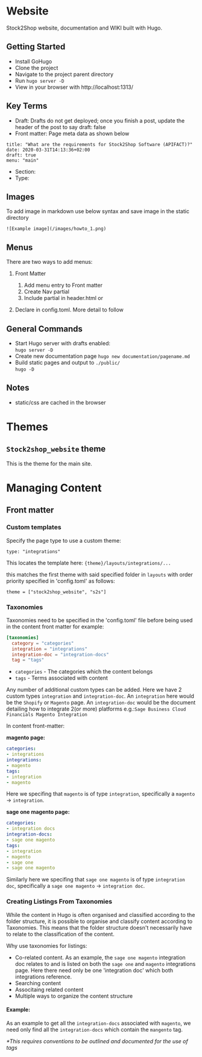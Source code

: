 # Website
Stock2Shop website, documentation and WIKI built with Hugo.

## Getting Started
- Install GoHugo
- Clone the project
- Navigate to the project parent directory
- Run ```hugo server -D```
- View in your browser with http://localhost:1313/

## Key Terms
- Draft: Drafts do not get deployed; once you finish a post, update the header of the post to say draft: false
- Front matter: Page meta data as shown below
```
title: "What are the requirements for Stock2Shop Software (APIFACT)?"
date: 2020-03-31T14:13:36+02:00
draft: true
menu: "main"
```
- Section:
- Type:

## Images
To add image in markdown use below syntax and save image in the static directory
```
![Example image](/images/howto_1.png)
```

## Menus
There are two ways to add menus:
1. Front Matter
    1. Add menu entry to Front matter
    2. Create Nav partial
    3. Include partial in header.html or
    
2. Declare in config.toml. More detail to follow  

## General Commands
- Start Hugo server with drafts enabled:  
```hugo server -D```
- Create new documentation page
```hugo new documentation/pagename.md```
- Build static pages and output to ```./public/```  
```hugo -D```

## Notes
- static/css are cached in the browser

# Themes
## `Stock2shop_website` theme
This is the theme for the main site.

# Managing Content
## Front matter
### Custom templates
Specify the page type to use a custom theme:

```type: "integrations"```

This locates the template here:
`{theme}/layouts/integrations/...`

this matches the first theme with said specified folder in `layouts` with order priority specified in 'config.toml' as follows:

`theme = ["stock2shop_website", "s2s"]`

### Taxonomies

Taxonomies need to be specified in the 'config.toml' file before being used in the content front matter for example:

```toml
[taxonomies]
  category = "categories"
  integration = "integrations"
  integration-doc = "integration-docs"
  tag = "tags"
```

- `categories` - The categories which the content belongs
- `tags` - Terms associated with content

Any number of additional custom types can be added. Here we have 2 custom types `integration` and `integration-doc`. An `integration` here would be the `Shopify` or `Magento` page. An `integration-doc` would be the document detailing how to integrate 2(or more) platforms e.g.:`Sage Business Cloud Financials Magento Integration`

In content front-matter:

**magento page:**
```yaml
categories:
- integrations
integrations:
- magento
tags:
- integration
- magento
```
Here we specifing that `magento` is of type `integration`, specifically a `magento` -> `integration`.

**sage one magento page:**
```yaml
categories:
- integration docs
integration-docs:
- sage one magento
tags:
- integration
- magento
- sage one
- sage one magento
```
Similarly here we specifing that `sage one magento` is of type `integration doc`, specifically a `sage one magento` -> `integration doc`.

### Creating Listings From Taxonomies

While the content in Hugo is often organised and classified according to the folder structure, it is possible to organise and classify content according to Taxonomies. This means that the folder structure doesn't necessarily have to relate to the classification of the content.

Why use taxonomies for listings:
- Co-related content. As an example, the `sage one magento` integration doc relates to and is listed on both the `sage one` and `magento` integrations page. Here there need only be one 'integration doc' which both integrations reference.
- Searching content
- Associtaing related content
- Multiple ways to organize the content structure

#### Example:
As an example to get all the `integration-docs` associated with `magento`, we need only find all the `integration-docs` which contain the `mangento` tag.

_*This requires conventions to be outlined and documented for the use of tags_


